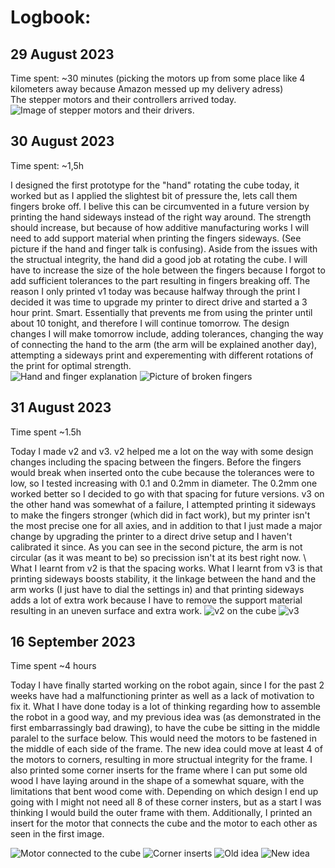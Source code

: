# Logbook:

## 29 August 2023
Time spent: ~30 minutes (picking the motors up from some place like 4 kilometers away because Amazon messed up my delivery adress) \
The stepper motors and their controllers arrived today. ![Image of stepper motors and their drivers.](https://github.com/WinterWolfSV/Gyarb_Rubiks_Cube_Robot/assets/61477891/0e0ddaeb-55d4-411d-ad93-947bec653ecc)

## 30 August 2023
Time spent: ~1,5h

I designed the first prototype for the "hand" rotating the cube today, it worked but as I applied the slightest bit of pressure the, lets call them fingers broke off. I belive this can be circumvented in a future version by printing the hand sideways instead of the right way around. The strength should increase, but because of how additive manufacturing works I will need to add support material when printing the fingers sideways. (See picture if the hand and finger talk is confusing). Aside from the issues with the structual integrity, the hand did a good job at rotating the cube. I will have to increase the size of the hole between the fingers because I forgot to add sufficient tolerances to the part resulting in fingers breaking off. The reason I only printed v1 today was because halfway through the print I decided it was time to upgrade my printer to direct drive and started a 3 hour print. Smart. Essentially that prevents me from using the printer until about 10 tonight, and therefore I will continue tomorrow. The design changes I will make tomorrow include, adding tolerances, changing the way of connecting the hand to the arm (the arm will be explained another day), attempting a sideways print and experementing with different rotations of the print for optimal strength. \
![Hand and finger explanation](https://github.com/WinterWolfSV/Gyarb_Rubiks_Cube_Robot/assets/61477891/e1e1aeff-37de-4859-a122-0185bc9e9804)
![Picture of broken fingers](https://github.com/WinterWolfSV/Gyarb_Rubiks_Cube_Robot/assets/61477891/9c61523b-5d73-4dbe-8661-3b773a7f1830)

## 31 August 2023
Time spent ~1.5h

Today I made v2 and v3. v2 helped me a lot on the way with some design changes including the spacing between the fingers. Before the fingers would break when inserted onto the cube because the tolerances were to low, so I tested increasing with 0.1 and 0.2mm in diameter. The 0.2mm one worked better so I decided to go with that spacing for future versions. v3 on the other hand was somewhat of a failure, I attempted printing it sideways to make the fingers stronger (which did in fact work), but my printer isn't the most precise one for all axies, and in addition to that I just made a major change by upgrading the printer to a direct drive setup and I haven't calibrated it since. As you can see in the second picture, the arm is not circular (as it was meant to be) so precission isn't at its best right now. \ What I learnt from v2 is that the spacing works. What I learnt from v3 is that printing sideways boosts stability, it the linkage between the hand and the arm works (I just have to dial the settings in) and that printing sideways adds a lot of extra work because I have to remove the support material resulting in an uneven surface and extra work. ![v2 on the cube](https://github.com/WinterWolfSV/Gyarb_Rubiks_Cube_Robot/assets/61477891/0858f8ce-12af-4235-a4e3-7c53ae80bcbb) ![v3](https://github.com/WinterWolfSV/Gyarb_Rubiks_Cube_Robot/assets/61477891/a8bdd90e-1640-489e-b6f5-558aa19d0bb1)

## 16 September 2023
Time spent ~4 hours

Today I have finally started working on the robot again, since I for the past 2 weeks have had a malfunctioning printer as well as a lack of motivation to fix it. What I have done today is a lot of thinking regarding how to assemble the robot in a good way, and my previous idea was (as demonstrated in the first embarrassingly bad drawing), to have the cube be sitting in the middle paralel to the surface below. This would need the motors to be fastened in the middle of each side of the frame. The new idea could move at least 4 of the motors to corners, resulting in more structual integrity for the frame. I also printed some corner inserts for the frame where I can put some old wood I have laying around in the shape of a somewhat square, with the limitations that bent wood come with. Depending on which design I end up going with I might not need all 8 of these corner insters, but as a start I was thinking I would build the outer frame with them. Additionally, I printed an insert for the motor that connects the cube and the motor to each other as seen in the first image. 

![Motor connected to the cube](https://github.com/WinterWolfSV/Gyarb_Rubiks_Cube_Robot/assets/61477891/5ff8c318-85a9-459e-9a55-816304153933)
![Corner inserts](https://github.com/WinterWolfSV/Gyarb_Rubiks_Cube_Robot/assets/61477891/1f128411-b319-4f5f-ab05-a1e19b887b8d)
![Old idea](https://github.com/WinterWolfSV/Gyarb_Rubiks_Cube_Robot/assets/61477891/9440a903-bf55-454a-b830-b531b43d79da)
![New idea](https://github.com/WinterWolfSV/Gyarb_Rubiks_Cube_Robot/assets/61477891/83a5b55a-135b-4f65-a295-8ddf1c1a1693)

